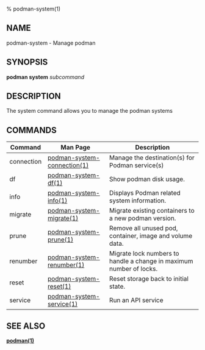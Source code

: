 % podman-system(1)

## NAME
podman\-system - Manage podman

## SYNOPSIS
**podman system** *subcommand*

## DESCRIPTION
The system command allows you to manage the podman systems

## COMMANDS

| Command    | Man Page                                                     | Description                                                          |
| -------    | ------------------------------------------------------------ | -------------------------------------------------------------------- |
| connection | [podman-system-connection(1)](podman-system-connection.1.md) | Manage the destination(s) for Podman service(s)                      |
| df         | [podman-system-df(1)](podman-system-df.1.md)                 | Show podman disk usage.                                              |
| info       | [podman-system-info(1)](podman-info.1.md)                    | Displays Podman related system information.                          |
| migrate    | [podman-system-migrate(1)](podman-system-migrate.1.md)       | Migrate existing containers to a new podman version.                 |
| prune      | [podman-system-prune(1)](podman-system-prune.1.md)           | Remove all unused pod, container, image and volume data.             |
| renumber   | [podman-system-renumber(1)](podman-system-renumber.1.md)     | Migrate lock numbers to handle a change in maximum number of locks.  |
| reset      | [podman-system-reset(1)](podman-system-reset.1.md)           | Reset storage back to initial state.                                 |
| service    | [podman-system-service(1)](podman-system-service.1.md)       | Run an API service                                                   |

## SEE ALSO
**[podman(1)](podman.1.md)**

